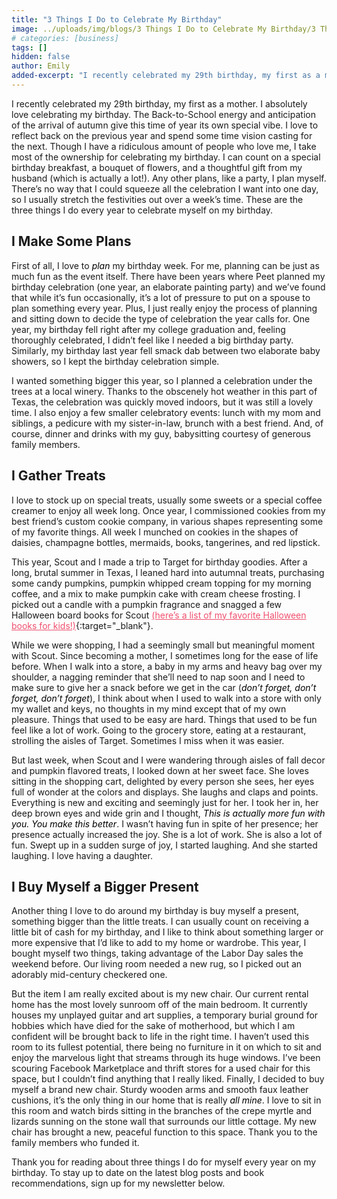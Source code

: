 ```yaml
---
title: "3 Things I Do to Celebrate My Birthday"
image: ../uploads/img/blogs/3 Things I Do to Celebrate My Birthday/3 Things I Do to Celebrate My Birthday.png
# categories: [business]
tags: []
hidden: false
author: Emily
added-excerpt: "I recently celebrated my 29th birthday, my first as a mother. I absolutely love celebrating my birthday. The Back-to-School energy and anticipation of the arrival of autumn give this time of year its own special vibe. I love to reflect back on the previous year and spend some time vision casting for the next."
---
```


<style> em {color: black;} p a {color: #f0506e;}</style>

I recently celebrated my 29th birthday, my first as a mother. I absolutely love celebrating my birthday. The Back-to-School energy and anticipation of the arrival of autumn give this time of year its own special vibe. I love to reflect back on the previous year and spend some time vision casting for the next. Though I have a ridiculous amount of people who love me, I take most of the ownership for celebrating my birthday. I can count on a special birthday breakfast, a bouquet of flowers, and a thoughtful gift from my husband (which is actually a lot!). Any other plans, like a party, I plan myself. There’s no way that I could squeeze all the celebration I want into one day, so I usually stretch the festivities out over a week’s time. These are the three things I do every year to celebrate myself on my birthday.

## I Make Some Plans

First of all, I love to _plan_ my birthday week. For me, planning can be just as much fun as the event itself. There have been years where Peet planned my birthday celebration (one year, an elaborate painting party) and we’ve found that while it’s fun occasionally, it’s a lot of pressure to put on a spouse to plan something every year. Plus, I just really enjoy the process of planning and sitting down to decide the type of celebration the year calls for. One year, my birthday fell right after my college graduation and, feeling thoroughly celebrated, I didn’t feel like I needed a big birthday party. Similarly, my birthday last year fell smack dab between two elaborate baby showers, so I kept the birthday celebration simple.

I wanted something bigger this year, so I planned a celebration under the trees at a local winery. Thanks to the obscenely hot weather in this part of Texas, the celebration was quickly moved indoors, but it was still a lovely time. I also enjoy a few smaller celebratory events: lunch with my mom and siblings, a pedicure with my sister-in-law, brunch with a best friend. And, of course, dinner and drinks with my guy, babysitting courtesy of generous family members.

## I Gather Treats

I love to stock up on special treats, usually some sweets or a special coffee creamer to enjoy all week long. Once year, I commissioned cookies from my best friend’s custom cookie company, in various shapes representing some of my favorite things. All week I munched on cookies in the shapes of daisies, champagne bottles, mermaids, books, tangerines, and red lipstick.

This year, Scout and I made a trip to Target for birthday goodies. After a long, brutal summer in Texas, I leaned hard into autumnal treats, purchasing some candy pumpkins, pumpkin whipped cream topping for my morning coffee, and a mix to make pumpkin cake with cream cheese frosting. I picked out a candle with a pumpkin fragrance and snagged a few Halloween board books for Scout [(here’s a list of my favorite Halloween books for kids!)](https://project-emily.com/halloween-picture-books/){:target="\_blank"}.

While we were shopping, I had a seemingly small but meaningful moment with Scout. Since becoming a mother, I sometimes long for the ease of life before. When I walk into a store, a baby in my arms and heavy bag over my shoulder, a nagging reminder that she’ll need to nap soon and I need to make sure to give her a snack before we get in the car (_don’t forget, don’t forget, don’t forget_), I think about when I used to walk into a store with only my wallet and keys, no thoughts in my mind except that of my own pleasure. Things that used to be easy are hard. Things that used to be fun feel like a lot of work. Going to the grocery store, eating at a restaurant, strolling the aisles of Target. Sometimes I miss when it was easier.

But last week, when Scout and I were wandering through aisles of fall decor and pumpkin flavored treats, I looked down at her sweet face. She loves sitting in the shopping cart, delighted by every person she sees, her eyes full of wonder at the colors and displays. She laughs and claps and points. Everything is new and exciting and seemingly just for her. I took her in, her deep brown eyes and wide grin and I thought, _This is actually more fun with you. You make this better_. I wasn’t having fun in spite of her presence; her presence actually increased the joy. She is a lot of work. She is also a lot of fun. Swept up in a sudden surge of joy, I started laughing. And she started laughing. I love having a daughter.

## I Buy Myself a Bigger Present

Another thing I love to do around my birthday is buy myself a present, something bigger than the little treats. I can usually count on receiving a little bit of cash for my birthday, and I like to think about something larger or more expensive that I’d like to add to my home or wardrobe. This year, I bought myself two things, taking advantage of the Labor Day sales the weekend before. Our living room needed a new rug, so I picked out an adorably mid-century checkered one.

But the item I am really excited about is my new chair. Our current rental home has the most lovely sunroom off of the main bedroom. It currently houses my unplayed guitar and art supplies, a temporary burial ground for hobbies which have died for the sake of motherhood, but which I am confident will be brought back to life in the right time. I haven’t used this room to its fullest potential, there being no furniture in it on which to sit and enjoy the marvelous light that streams through its huge windows. I’ve been scouring Facebook Marketplace and thrift stores for a used chair for this space, but I couldn’t find anything that I really liked. Finally, I decided to buy myself a brand new chair. Sturdy wooden arms and smooth faux leather cushions, it’s the only thing in our home that is really _all mine_. I love to sit in this room and watch birds sitting in the branches of the crepe myrtle and lizards sunning on the stone wall that surrounds our little cottage. My new chair has brought a new, peaceful function to this space. Thank you to the family members who funded it.

Thank you for reading about three things I do for myself every year on my birthday. To stay up to date on the latest blog posts and book recommendations, sign up for my newsletter below.
